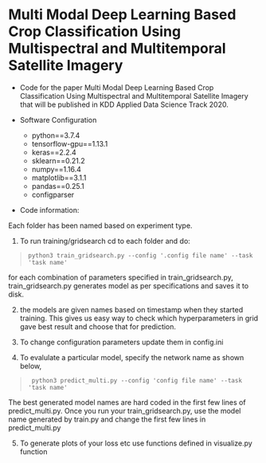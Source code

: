 # Multi Modal Deep Learning Based Crop Classification Using Multispectral and Multitemporal Satellite Imagery

* Code for the paper Multi Modal Deep Learning Based Crop Classification Using Multispectral and Multitemporal Satellite Imagery that will be published in KDD Applied Data Science Track 2020.

* Software Configuration
    * python==3.7.4
    * tensorflow-gpu==1.13.1
    * keras==2.2.4
    * sklearn==0.21.2
    * numpy==1.16.4
    * matplotlib==3.1.1
    * pandas==0.25.1
    * configparser    
    


* Code information:

Each folder has been named based on experiment type.  


1. To run training/gridsearch cd to each folder and do:
 
> ```python3 train_gridsearch.py --config '.config file name' --task 'task name'```


for each combination of parameters specified in train_gridsearch.py, train_gridsearch.py generates model as per specifications and saves it to disk.

2. the models are given names based on timestamp when they started training. This gives us easy way to check which hyperparameters in grid gave best result and choose that for prediction. 

3. To change configuration parameters update them in config.ini

4. To evalulate a particular model, specify the network name as shown below, 
> ``` python3 predict_multi.py --config 'config file name' --task 'task name'```


The best generated model names are hard coded in the first few lines of predict_multi.py. Once you run your train_gridsearch.py, use the model name generated by train.py and change the first few lines in predict_multi.py

5. To generate plots of your loss etc use functions defined in visualize.py function

